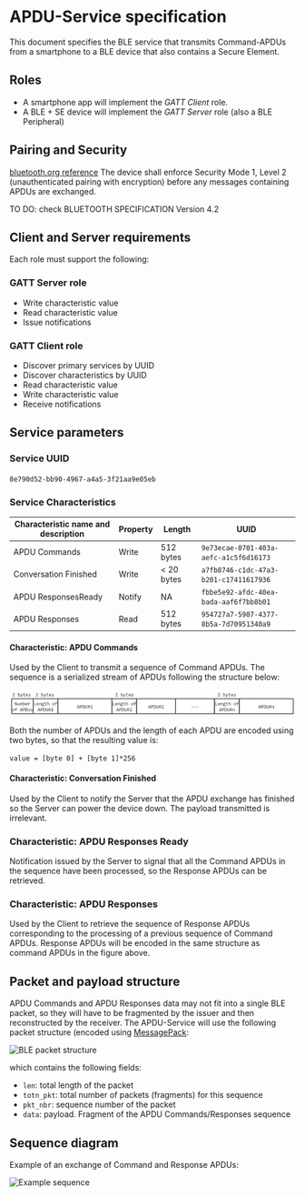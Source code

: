 # APDU-Service specification

This document specifies the BLE service that transmits Command-APDUs from a smartphone to a BLE device that also contains a Secure Element.

## Roles
- A smartphone app will implement the *GATT Client* role.
- A BLE + SE device will implement the *GATT Server* role (also a BLE Peripheral)

## Pairing and Security
[bluetooth.org reference](https://developer.bluetooth.org/TechnologyOverview/Pages/LE-Security.aspx)
The device shall enforce Security Mode 1, Level 2 (unauthenticated pairing with encryption) before any messages containing APDUs are exchanged.

TO DO: check BLUETOOTH SPECIFICATION Version 4.2

## Client and Server requirements
Each role must support the following:

### GATT Server role
- Write characteristic value
- Read characteristic value
- Issue notifications

### GATT Client role
- Discover primary services by UUID
- Discover characteristics by UUID
- Read characteristic value
- Write characteristic value
- Receive notifications

## Service parameters

### Service UUID
`8e790d52-bb90-4967-a4a5-3f21aa9e05eb`

### Service Characteristics

| Characteristic name and description | Property | Length     | UUID                                   |
|-------------------------------------|----------|------------|----------------------------------------|
| APDU Commands                       | Write    | 512 bytes  | `9e73ecae-0701-403a-aefc-a1c5f6d16173` |
| Conversation Finished               | Write    | < 20 bytes | `a7fb8746-c1dc-47a3-b201-c17411617936` |
| APDU ResponsesReady                 | Notify   | NA         | `fbbe5e92-afdc-40ea-bada-aaf6f7bb8b01` |
| APDU Responses                      | Read     | 512 bytes  | `954727a7-5907-4377-8b5a-7d70951340a9` |

#### Characteristic: APDU Commands
Used by the Client to transmit a sequence of Command APDUs. The sequence is a serialized stream of APDUs following the structure below:

![APDU Command sequence](fig/command-apdu-sequence.png)

Both the number of APDUs and the length of each APDU are encoded using two bytes, so that the resulting value is:

```value = [byte 0] + [byte 1]*256```

#### Characteristic: Conversation Finished
Used by the Client to notify the Server that the APDU exchange has finished so the Server can power the device down.
The payload transmitted is irrelevant.

### Characteristic: APDU Responses Ready
Notification issued by the Server to signal that all the Command APDUs in the sequence have been processed, so the Response APDUs can be retrieved.

### Characteristic: APDU Responses
Used by the Client to retrieve the sequence of Response APDUs corresponding to the processing of a previous sequence of Command APDUs.
Response APDUs will be encoded in the same structure as command APDUs in the figure above.


## Packet and payload structure
APDU Commands and APDU Responses data may not fit into a single BLE packet, so they will have to be fragmented by the issuer and then reconstructed by the receiver. The APDU-Service will use the following packet structure (encoded using [MessagePack](http://msgpack.org/):

![BLE packet structure](fig/ble-packet-structure.png)

which contains the following fields:
- `len`: total length of the packet
- `totn_pkt`: total number of packets (fragments) for this sequence
- `pkt_nbr`: sequence number of the packet
- `data`: payload. Fragment of the APDU Commands/Responses sequence

## Sequence diagram
Example of an exchange of Command and Response APDUs:

![Example sequence](fig/example-sequence.png)

